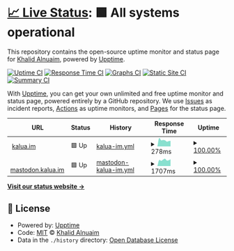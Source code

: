 # [📈 Live Status](https://upptime.kalua.im): <!--live status--> **🟩 All systems operational**

This repository contains the open-source uptime monitor and status page for [Khalid Alnuaim](http://kalua.im), powered by [Upptime](https://github.com/upptime/upptime).

[![Uptime CI](https://github.com/kaluaim/upptime/workflows/Uptime%20CI/badge.svg)](https://github.com/kaluaim/upptime/actions?query=workflow%3A%22Uptime+CI%22)
[![Response Time CI](https://github.com/kaluaim/upptime/workflows/Response%20Time%20CI/badge.svg)](https://github.com/kaluaim/upptime/actions?query=workflow%3A%22Response+Time+CI%22)
[![Graphs CI](https://github.com/kaluaim/upptime/workflows/Graphs%20CI/badge.svg)](https://github.com/kaluaim/upptime/actions?query=workflow%3A%22Graphs+CI%22)
[![Static Site CI](https://github.com/kaluaim/upptime/workflows/Static%20Site%20CI/badge.svg)](https://github.com/kaluaim/upptime/actions?query=workflow%3A%22Static+Site+CI%22)
[![Summary CI](https://github.com/kaluaim/upptime/workflows/Summary%20CI/badge.svg)](https://github.com/kaluaim/upptime/actions?query=workflow%3A%22Summary+CI%22)

With [Upptime](https://upptime.js.org), you can get your own unlimited and free uptime monitor and status page, powered entirely by a GitHub repository. We use [Issues](https://github.com/kaluaim/upptime/issues) as incident reports, [Actions](https://github.com/kaluaim/upptime/actions) as uptime monitors, and [Pages](https://upptime.kalua.im) for the status page.

<!--start: status pages-->
<!-- This summary is generated by Upptime (https://github.com/upptime/upptime) -->
<!-- Do not edit this manually, your changes will be overwritten -->
<!-- prettier-ignore -->
| URL | Status | History | Response Time | Uptime |
| --- | ------ | ------- | ------------- | ------ |
| <img alt="" src="https://icons.duckduckgo.com/ip3/kalua.im.ico" height="13"> [kalua.im](https://kalua.im) | 🟩 Up | [kalua-im.yml](https://github.com/kaluaim/upptime/commits/HEAD/history/kalua-im.yml) | <details><summary><img alt="Response time graph" src="./graphs/kalua-im/response-time-week.png" height="20"> 278ms</summary><br><a href="https://upptime.kalua.im/history/kalua-im"><img alt="Response time 226" src="https://img.shields.io/endpoint?url=https%3A%2F%2Fraw.githubusercontent.com%2Fkaluaim%2Fupptime%2FHEAD%2Fapi%2Fkalua-im%2Fresponse-time.json"></a><br><a href="https://upptime.kalua.im/history/kalua-im"><img alt="24-hour response time 204" src="https://img.shields.io/endpoint?url=https%3A%2F%2Fraw.githubusercontent.com%2Fkaluaim%2Fupptime%2FHEAD%2Fapi%2Fkalua-im%2Fresponse-time-day.json"></a><br><a href="https://upptime.kalua.im/history/kalua-im"><img alt="7-day response time 278" src="https://img.shields.io/endpoint?url=https%3A%2F%2Fraw.githubusercontent.com%2Fkaluaim%2Fupptime%2FHEAD%2Fapi%2Fkalua-im%2Fresponse-time-week.json"></a><br><a href="https://upptime.kalua.im/history/kalua-im"><img alt="30-day response time 256" src="https://img.shields.io/endpoint?url=https%3A%2F%2Fraw.githubusercontent.com%2Fkaluaim%2Fupptime%2FHEAD%2Fapi%2Fkalua-im%2Fresponse-time-month.json"></a><br><a href="https://upptime.kalua.im/history/kalua-im"><img alt="1-year response time 236" src="https://img.shields.io/endpoint?url=https%3A%2F%2Fraw.githubusercontent.com%2Fkaluaim%2Fupptime%2FHEAD%2Fapi%2Fkalua-im%2Fresponse-time-year.json"></a></details> | <details><summary><a href="https://upptime.kalua.im/history/kalua-im">100.00%</a></summary><a href="https://upptime.kalua.im/history/kalua-im"><img alt="All-time uptime 100.00%" src="https://img.shields.io/endpoint?url=https%3A%2F%2Fraw.githubusercontent.com%2Fkaluaim%2Fupptime%2FHEAD%2Fapi%2Fkalua-im%2Fuptime.json"></a><br><a href="https://upptime.kalua.im/history/kalua-im"><img alt="24-hour uptime 100.00%" src="https://img.shields.io/endpoint?url=https%3A%2F%2Fraw.githubusercontent.com%2Fkaluaim%2Fupptime%2FHEAD%2Fapi%2Fkalua-im%2Fuptime-day.json"></a><br><a href="https://upptime.kalua.im/history/kalua-im"><img alt="7-day uptime 100.00%" src="https://img.shields.io/endpoint?url=https%3A%2F%2Fraw.githubusercontent.com%2Fkaluaim%2Fupptime%2FHEAD%2Fapi%2Fkalua-im%2Fuptime-week.json"></a><br><a href="https://upptime.kalua.im/history/kalua-im"><img alt="30-day uptime 100.00%" src="https://img.shields.io/endpoint?url=https%3A%2F%2Fraw.githubusercontent.com%2Fkaluaim%2Fupptime%2FHEAD%2Fapi%2Fkalua-im%2Fuptime-month.json"></a><br><a href="https://upptime.kalua.im/history/kalua-im"><img alt="1-year uptime 100.00%" src="https://img.shields.io/endpoint?url=https%3A%2F%2Fraw.githubusercontent.com%2Fkaluaim%2Fupptime%2FHEAD%2Fapi%2Fkalua-im%2Fuptime-year.json"></a></details>
| <img alt="" src="https://icons.duckduckgo.com/ip3/null.ico" height="13"> [mastodon.kalua.im](mastodon.kalua.im) | 🟩 Up | [mastodon-kalua-im.yml](https://github.com/kaluaim/upptime/commits/HEAD/history/mastodon-kalua-im.yml) | <details><summary><img alt="Response time graph" src="./graphs/mastodon-kalua-im/response-time-week.png" height="20"> 1707ms</summary><br><a href="https://upptime.kalua.im/history/mastodon-kalua-im"><img alt="Response time 943" src="https://img.shields.io/endpoint?url=https%3A%2F%2Fraw.githubusercontent.com%2Fkaluaim%2Fupptime%2FHEAD%2Fapi%2Fmastodon-kalua-im%2Fresponse-time.json"></a><br><a href="https://upptime.kalua.im/history/mastodon-kalua-im"><img alt="24-hour response time 1558" src="https://img.shields.io/endpoint?url=https%3A%2F%2Fraw.githubusercontent.com%2Fkaluaim%2Fupptime%2FHEAD%2Fapi%2Fmastodon-kalua-im%2Fresponse-time-day.json"></a><br><a href="https://upptime.kalua.im/history/mastodon-kalua-im"><img alt="7-day response time 1707" src="https://img.shields.io/endpoint?url=https%3A%2F%2Fraw.githubusercontent.com%2Fkaluaim%2Fupptime%2FHEAD%2Fapi%2Fmastodon-kalua-im%2Fresponse-time-week.json"></a><br><a href="https://upptime.kalua.im/history/mastodon-kalua-im"><img alt="30-day response time 1601" src="https://img.shields.io/endpoint?url=https%3A%2F%2Fraw.githubusercontent.com%2Fkaluaim%2Fupptime%2FHEAD%2Fapi%2Fmastodon-kalua-im%2Fresponse-time-month.json"></a><br><a href="https://upptime.kalua.im/history/mastodon-kalua-im"><img alt="1-year response time 1035" src="https://img.shields.io/endpoint?url=https%3A%2F%2Fraw.githubusercontent.com%2Fkaluaim%2Fupptime%2FHEAD%2Fapi%2Fmastodon-kalua-im%2Fresponse-time-year.json"></a></details> | <details><summary><a href="https://upptime.kalua.im/history/mastodon-kalua-im">100.00%</a></summary><a href="https://upptime.kalua.im/history/mastodon-kalua-im"><img alt="All-time uptime 97.89%" src="https://img.shields.io/endpoint?url=https%3A%2F%2Fraw.githubusercontent.com%2Fkaluaim%2Fupptime%2FHEAD%2Fapi%2Fmastodon-kalua-im%2Fuptime.json"></a><br><a href="https://upptime.kalua.im/history/mastodon-kalua-im"><img alt="24-hour uptime 100.00%" src="https://img.shields.io/endpoint?url=https%3A%2F%2Fraw.githubusercontent.com%2Fkaluaim%2Fupptime%2FHEAD%2Fapi%2Fmastodon-kalua-im%2Fuptime-day.json"></a><br><a href="https://upptime.kalua.im/history/mastodon-kalua-im"><img alt="7-day uptime 100.00%" src="https://img.shields.io/endpoint?url=https%3A%2F%2Fraw.githubusercontent.com%2Fkaluaim%2Fupptime%2FHEAD%2Fapi%2Fmastodon-kalua-im%2Fuptime-week.json"></a><br><a href="https://upptime.kalua.im/history/mastodon-kalua-im"><img alt="30-day uptime 99.94%" src="https://img.shields.io/endpoint?url=https%3A%2F%2Fraw.githubusercontent.com%2Fkaluaim%2Fupptime%2FHEAD%2Fapi%2Fmastodon-kalua-im%2Fuptime-month.json"></a><br><a href="https://upptime.kalua.im/history/mastodon-kalua-im"><img alt="1-year uptime 96.20%" src="https://img.shields.io/endpoint?url=https%3A%2F%2Fraw.githubusercontent.com%2Fkaluaim%2Fupptime%2FHEAD%2Fapi%2Fmastodon-kalua-im%2Fuptime-year.json"></a></details>

<!--end: status pages-->

[**Visit our status website →**](https://upptime.kalua.im)

## 📄 License

- Powered by: [Upptime](https://github.com/upptime/upptime)
- Code: [MIT](./LICENSE) © [Khalid Alnuaim](http://kalua.im)
- Data in the `./history` directory: [Open Database License](https://opendatacommons.org/licenses/odbl/1-0/)
